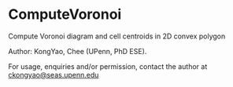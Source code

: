 # ComputeVoronoi
Compute Voronoi diagram and cell centroids in 2D convex polygon

Author: KongYao, Chee (UPenn, PhD ESE).

  For usage, enquiries and/or permission, contact the author at ckongyao@seas.upenn.edu

